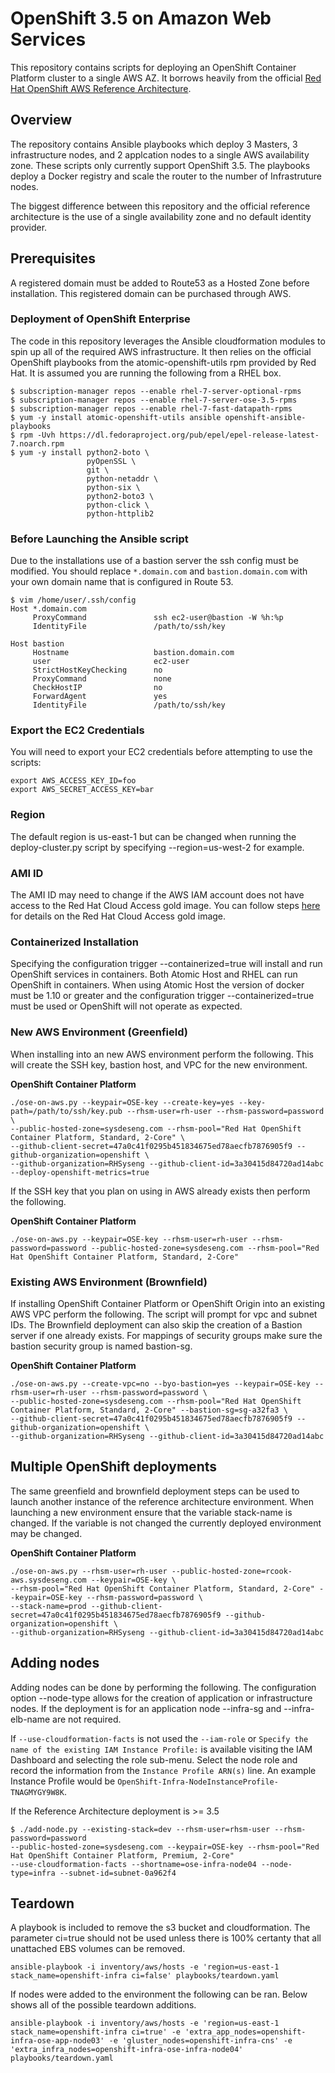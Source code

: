 # OpenShift 3.5 on Amazon Web Services
This repository contains scripts for deploying an OpenShift Container Platform cluster to a single AWS AZ. It borrows heavily from the official [Red Hat OpenShift AWS Reference Architecture](https://github.com/openshift/openshift-ansible-contrib/tree/master/reference-architecture/aws-ansible).

## Overview
The repository contains Ansible playbooks which deploy 3 Masters, 3 infrastructure nodes, and 2 applcation nodes to a single AWS availability zone. These scripts only currently support OpenShift 3.5. The playbooks deploy a Docker registry and scale the router to the number of Infrastruture nodes.

The biggest difference between this repository and the official reference architecture is the use of a single availability zone and no default identity provider.

## Prerequisites
A registered domain must be added to Route53 as a Hosted Zone before installation.  This registered domain can be purchased through AWS.


### Deployment of OpenShift Enterprise
The code in this repository leverages the Ansible cloudformation modules to spin up all of the required AWS infrastructure. It then relies on the official OpenShift playbooks from the atomic-openshift-utils rpm provided by Red Hat. It is assumed you are running the following from a RHEL box.

```
$ subscription-manager repos --enable rhel-7-server-optional-rpms
$ subscription-manager repos --enable rhel-7-server-ose-3.5-rpms
$ subscription-manager repos --enable rhel-7-fast-datapath-rpms
$ yum -y install atomic-openshift-utils ansible openshift-ansible-playbooks
$ rpm -Uvh https://dl.fedoraproject.org/pub/epel/epel-release-latest-7.noarch.rpm
$ yum -y install python2-boto \
                 pyOpenSSL \
                 git \
                 python-netaddr \
                 python-six \
                 python2-boto3 \
                 python-click \
                 python-httplib2
```

### Before Launching the Ansible script
Due to the installations use of a bastion server the ssh config must be modified.
You should replace ```*.domain.com``` and ```bastion.domain.com``` with your own domain name that is configured in Route 53.
```
$ vim /home/user/.ssh/config
Host *.domain.com
     ProxyCommand               ssh ec2-user@bastion -W %h:%p
     IdentityFile               /path/to/ssh/key

Host bastion
     Hostname                   bastion.domain.com
     user                       ec2-user
     StrictHostKeyChecking      no
     ProxyCommand               none
     CheckHostIP                no
     ForwardAgent               yes
     IdentityFile               /path/to/ssh/key

```
### Export the EC2 Credentials
You will need to export your EC2 credentials before attempting to use the
scripts:
```
export AWS_ACCESS_KEY_ID=foo
export AWS_SECRET_ACCESS_KEY=bar
```

### Region
The default region is us-east-1 but can be changed when running the deploy-cluster.py script by specifying --region=us-west-2 for example.

### AMI ID
The AMI ID may need to change if the AWS IAM account does not have access to the Red Hat Cloud Access gold image. You can follow steps [here](https://access.redhat.com/articles/2962171) for details on the Red Hat Cloud Access gold image.

### Containerized Installation
Specifying the configuration trigger --containerized=true will install and run OpenShift services in containers. Both Atomic Host and RHEL can run OpenShift in containers. When using Atomic Host the version of docker must be 1.10 or greater and the configuration trigger --containerized=true must be used or OpenShift will not operate as expected.

### New AWS Environment (Greenfield)
When installing into an new AWS environment perform the following.   This will create the SSH key, bastion host, and VPC for the new environment.

**OpenShift Container Platform**
```
./ose-on-aws.py --keypair=OSE-key --create-key=yes --key-path=/path/to/ssh/key.pub --rhsm-user=rh-user --rhsm-password=password \
--public-hosted-zone=sysdeseng.com --rhsm-pool="Red Hat OpenShift Container Platform, Standard, 2-Core" \
--github-client-secret=47a0c41f0295b451834675ed78aecfb7876905f9 --github-organization=openshift \
--github-organization=RHSyseng --github-client-id=3a30415d84720ad14abc --deploy-openshift-metrics=true

```

If the SSH key that you plan on using in AWS already exists then perform the following.

**OpenShift Container Platform**
```
./ose-on-aws.py --keypair=OSE-key --rhsm-user=rh-user --rhsm-password=password --public-hosted-zone=sysdeseng.com --rhsm-pool="Red Hat OpenShift Container Platform, Standard, 2-Core"

```

### Existing AWS Environment (Brownfield)
If installing OpenShift Container Platform or OpenShift Origin into an existing AWS VPC perform the following. The script will prompt for vpc and subnet IDs.  The Brownfield deployment can also skip the creation of a Bastion server if one already exists. For mappings of security groups make sure the bastion security group is named bastion-sg.

**OpenShift Container Platform**
```
./ose-on-aws.py --create-vpc=no --byo-bastion=yes --keypair=OSE-key --rhsm-user=rh-user --rhsm-password=password \
--public-hosted-zone=sysdeseng.com --rhsm-pool="Red Hat OpenShift Container Platform, Standard, 2-Core" --bastion-sg=sg-a32fa3 \
--github-client-secret=47a0c41f0295b451834675ed78aecfb7876905f9 --github-organization=openshift \
--github-organization=RHSyseng --github-client-id=3a30415d84720ad14abc
```

## Multiple OpenShift deployments
The same greenfield and brownfield deployment steps can be used to launch another instance of the reference architecture environment. When launching a new environment ensure that the variable stack-name is changed. If the variable is not changed the currently deployed environment may be changed.

**OpenShift Container Platform**
```
./ose-on-aws.py --rhsm-user=rh-user --public-hosted-zone=rcook-aws.sysdeseng.com --keypair=OSE-key \
--rhsm-pool="Red Hat OpenShift Container Platform, Standard, 2-Core" --keypair=OSE-key --rhsm-password=password \
--stack-name=prod --github-client-secret=47a0c41f0295b451834675ed78aecfb7876905f9 --github-organization=openshift \
--github-organization=RHSyseng --github-client-id=3a30415d84720ad14abc
```

## Adding nodes 
Adding nodes can be done by performing the following. The configuration option --node-type allows for the creation of application or
infrastructure nodes. If the deployment is for an application node --infra-sg and --infra-elb-name are not required.

If `--use-cloudformation-facts` is not used the `--iam-role` or `Specify the name of the existing IAM Instance Profile:`
is available visiting the IAM Dashboard and selecting the role sub-menu. Select the
node role and record the information from the `Instance Profile ARN(s)` line. An
example Instance Profile would be `OpenShift-Infra-NodeInstanceProfile-TNAGMYGY9W8K`.

If the Reference Architecture deployment is >= 3.5

```
$ ./add-node.py --existing-stack=dev --rhsm-user=rhsm-user --rhsm-password=password
--public-hosted-zone=sysdeseng.com --keypair=OSE-key --rhsm-pool="Red Hat OpenShift Container Platform, Premium, 2-Core"
--use-cloudformation-facts --shortname=ose-infra-node04 --node-type=infra --subnet-id=subnet-0a962f4
```

## Teardown

A playbook is included to remove the s3 bucket and cloudformation. The parameter ci=true should not be used unless there is 100% certanty that all unattached EBS volumes can be removed.

```
ansible-playbook -i inventory/aws/hosts -e 'region=us-east-1 stack_name=openshift-infra ci=false' playbooks/teardown.yaml
```
If nodes were added to the environment the following can be ran. Below shows all of the possible teardown additions.
```
ansible-playbook -i inventory/aws/hosts -e 'region=us-east-1 stack_name=openshift-infra ci=true' -e 'extra_app_nodes=openshift-infra-ose-app-node03' -e 'gluster_nodes=openshift-infra-cns' -e 'extra_infra_nodes=openshift-infra-ose-infra-node04' playbooks/teardown.yaml
```
